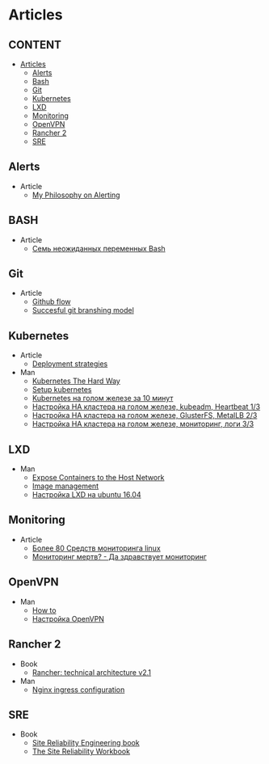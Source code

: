 # Articles


## CONTENT

* [Articles](#Articles")
  * [Alerts](#alerts) 
  * [Bash](#bash)
  * [Git](#git)
  * [Kubernetes](#kubernetes)
  * [LXD](#lxd)
  * [Monitoring](#monitoring)
  * [OpenVPN](#openvpn)
  * [Rancher 2](#rancher-2)
  * [SRE](#sre)

## Alerts
* Article
  * [My Philosophy on Alerting](https://docs.google.com/document/d/199PqyG3UsyXlwieHaqbGiWVa8eMWi8zzAn0YfcApr8Q/edit#heading=h.fs3knmjt7fjy)
  
## BASH
* Article
  * [Семь неожиданных переменных Bash](https://habr.com/ru/post/451492/)

## Git
* Article
  * [Github flow](https://habr.com/ru/post/189046/)
  * [Succesful git branshing model](https://nvie.com/posts/a-successful-git-branching-model)
  

## Kubernetes
* Article
  * [Deployment strategies](https://container-solutions.com/kubernetes-deployment-strategies)
* Man
  * [Kubernetes The Hard Way](https://github.com/kelseyhightower/kubernetes-the-hard-way)
  * [Setup kubernetes](https://kubernetes.io/docs/setup/)
  * [Kubernetes на голом железе за 10 минут](https://habr.com/ru/company/southbridge/blog/334846/)
  * [Настройка HA кластера на голом железе, kubeadm, Heartbeat 1/3](https://habr.com/ru/company/southbridge/blog/439562/)
  * [Настройка HA кластера на голом железе, GlusterFS, MetalLB 2/3](https://habr.com/ru/company/southbridge/blog/443110/)
  * [Настройка HA кластера на голом железе, мониторинг, логи 3/3](https://habr.com/ru/company/southbridge/blog/443658/)

## LXD
* Man
  * [Expose Containers to the Host Network](http://www.bonsaiframework.com/wiki/display/bonsai/Expose+Containers+in+LXD+to+the+Host+Network+Using+Bridging)
  * [Image management](https://stgraber.org/2016/03/30/lxd-2-0-image-management-512/)
  * [Настройка LXD на ubuntu 16.04](https://habr.com/ru/post/308400/)
 
## Monitoring 
* Article
  * [Более 80 Средств мониторинга linux](https://habr.com/ru/company/ua-hosting/blog/281519/)
  * [Мониторинг мертв? - Да здравствует мониторинг](https://habr.com/ru/company/itsumma/blog/448602/)

 
## OpenVPN
* Man
  * [How to](https://openvpn.net/community-resources/how-to)
  * [Настройка OpenVPN](https://help.ubuntu.ru/wiki/openvpn)

## Rancher 2
* Book
  * [Rancher: technical architecture v2.1](https://info.rancher.com/hubfs/eBooks/Rancher%20Architecture%20-%20v2.1.pdf)
* Man
  * [Nginx ingress configuration](https://github.com/rancher/ingress-nginx/blob/master/docs/user-guide/nginx-configuration/configmap.md)

## SRE
* Book
  * [Site Reliability Engineering book](https://landing.google.com/sre/sre-book/toc/index.html)  
  * [The Site Reliability Workbook](https://landing.google.com/sre/workbook/toc/)


